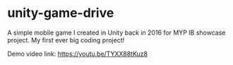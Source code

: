 # unity-game-drive
A simple mobile game I created in Unity back in 2016 for MYP IB showcase project. My first ever big coding project!

Demo video link: https://youtu.be/TYXX88tKuz8 
